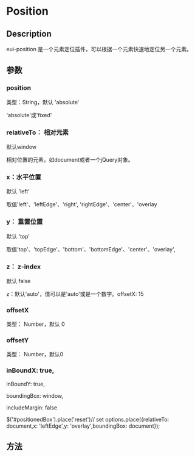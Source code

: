 # Position

## Description

eui-position 是一个元素定位插件，可以根据一个元素快速地定位另一个元素。


## 参数

### position

类型：String，默认 'absolute‘

'absolute'或'fixed'



### relativeTo： 相对元素

默认window

相对位置的元素，如document或者一个jQuery对象。


### x：水平位置

默认 'left'

取值'left'、'leftEdge'、'right', 'rightEdge'、'center'、'overlay



### y： 重置位置

默认 'top'

取值'top'、'topEdge'、'bottom'、'bottomEdge'、'center'、'overlay',



### z： z-index

默认 false

z：默认'auto'，值可以是'auto'或是一个数字。offsetX: 15



### offsetX

类型： Number，默认 0



### offsetY

类型： Number，默认0



### inBoundX: true,


inBoundY: true,

boundingBox: window,

includeMargin: false

$('#positionedBox').place('reset')// set options.place({relativeTo: document,x: 'leftEdge',y: 'overlay',boundingBox: document});

## 方法
